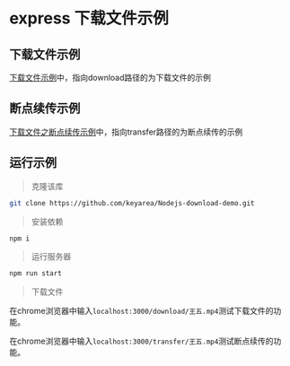 # express 下载文件示例

## 下载文件示例

[下载文件示例](routes/index.js)中，指向download路径的为下载文件的示例

## 断点续传示例

[下载文件之断点续传示例](routes/index.js)中，指向transfer路径的为断点续传的示例

## 运行示例

> 克隆该库

```bash
git clone https://github.com/keyarea/Nodejs-download-demo.git
```

> 安装依赖

```bash
npm i
```

> 运行服务器

```bash
npm run start
```

> 下载文件

在chrome浏览器中输入`localhost:3000/download/王五.mp4`测试下载文件的功能。

在chrome浏览器中输入`localhost:3000/transfer/王五.mp4`测试断点续传的功能。
